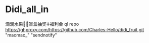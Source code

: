 # Didi_all_in
滴滴水果🍉➕盲盒抽奖➕福利金
ql repo https://ghproxy.com/https://github.com/Charles-Hello/didi_fruit.git "maomao_" "sendnotify"

